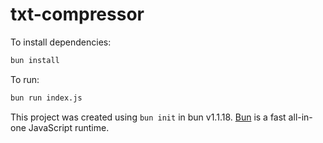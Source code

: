 # txt-compressor

To install dependencies:

```bash
bun install
```

To run:

```bash
bun run index.js
```

This project was created using `bun init` in bun v1.1.18. [Bun](https://bun.sh) is a fast all-in-one JavaScript runtime.

